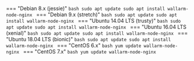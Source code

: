 === "Debian 8.x (jessie)"
    ```bash
    sudo apt update
    sudo apt install wallarm-node-nginx
    ```
=== "Debian 9.x (stretch)"
    ```bash
    sudo apt update
    sudo apt install wallarm-node-nginx
    ```
=== "Ubuntu 14.04 LTS (trusty)"
    ```bash
    sudo apt update
    sudo apt install wallarm-node-nginx
    ```
=== "Ubuntu 16.04 LTS (xenial)"
    ```bash
    sudo apt update
    sudo apt install wallarm-node-nginx
    ```
=== "Ubuntu 18.04 LTS (bionic)"
    ```bash
    sudo apt update
    sudo apt install wallarm-node-nginx
    ```
=== "CentOS 6.x"
    ```bash
    yum update wallarm-node-nginx
    ```
=== "CentOS 7.x"
    ```bash
    yum update wallarm-node-nginx
    ```
